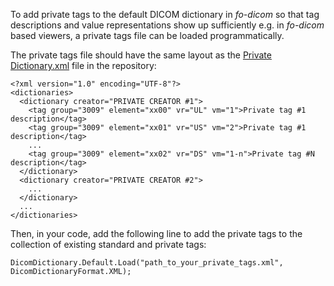 To add private tags to the default DICOM dictionary in *fo-dicom* so that tag descriptions and value representations show up sufficiently e.g. in *fo-dicom* based viewers, a private tags file can be loaded programmatically.

The private tags file should have the same layout as the [Private Dictionary.xml](https://github.com/fo-dicom/fo-dicom/blob/development/DICOM/Dictionaries/Private%20Dictionary.xml) file in the repository:

    <?xml version="1.0" encoding="UTF-8"?>
    <dictionaries>
      <dictionary creator="PRIVATE CREATOR #1">
        <tag group="3009" element="xx00" vr="UL" vm="1">Private tag #1 description</tag>
        <tag group="3009" element="xx01" vr="US" vm="2">Private tag #1 description</tag>
        ...
        <tag group="3009" element="xx02" vr="DS" vm="1-n">Private tag #N description</tag>
      </dictionary>
      <dictionary creator="PRIVATE CREATOR #2">
        ...
      </dictionary>
      ...
    </dictionaries>

Then, in your code, add the following line to add the private tags to the collection of existing standard and private tags:

    DicomDictionary.Default.Load("path_to_your_private_tags.xml", DicomDictionaryFormat.XML);